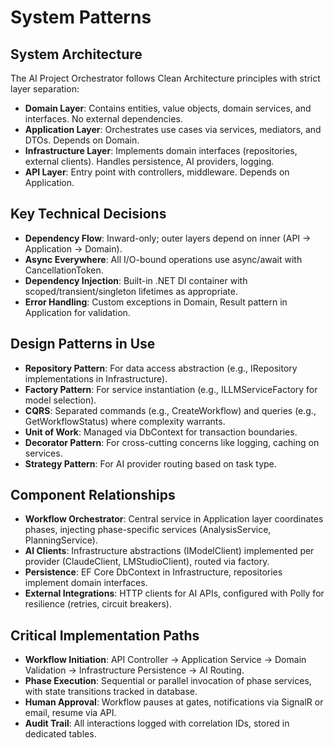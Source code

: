 # System Patterns

## System Architecture
The AI Project Orchestrator follows Clean Architecture principles with strict layer separation:
- **Domain Layer**: Contains entities, value objects, domain services, and interfaces. No external dependencies.
- **Application Layer**: Orchestrates use cases via services, mediators, and DTOs. Depends on Domain.
- **Infrastructure Layer**: Implements domain interfaces (repositories, external clients). Handles persistence, AI providers, logging.
- **API Layer**: Entry point with controllers, middleware. Depends on Application.

## Key Technical Decisions
- **Dependency Flow**: Inward-only; outer layers depend on inner (API -> Application -> Domain).
- **Async Everywhere**: All I/O-bound operations use async/await with CancellationToken.
- **Dependency Injection**: Built-in .NET DI container with scoped/transient/singleton lifetimes as appropriate.
- **Error Handling**: Custom exceptions in Domain, Result<T> pattern in Application for validation.

## Design Patterns in Use
- **Repository Pattern**: For data access abstraction (e.g., IRepository<T> implementations in Infrastructure).
- **Factory Pattern**: For service instantiation (e.g., ILLMServiceFactory for model selection).
- **CQRS**: Separated commands (e.g., CreateWorkflow) and queries (e.g., GetWorkflowStatus) where complexity warrants.
- **Unit of Work**: Managed via DbContext for transaction boundaries.
- **Decorator Pattern**: For cross-cutting concerns like logging, caching on services.
- **Strategy Pattern**: For AI provider routing based on task type.

## Component Relationships
- **Workflow Orchestrator**: Central service in Application layer coordinates phases, injecting phase-specific services (AnalysisService, PlanningService).
- **AI Clients**: Infrastructure abstractions (IModelClient) implemented per provider (ClaudeClient, LMStudioClient), routed via factory.
- **Persistence**: EF Core DbContext in Infrastructure, repositories implement domain interfaces.
- **External Integrations**: HTTP clients for AI APIs, configured with Polly for resilience (retries, circuit breakers).

## Critical Implementation Paths
- **Workflow Initiation**: API Controller -> Application Service -> Domain Validation -> Infrastructure Persistence -> AI Routing.
- **Phase Execution**: Sequential or parallel invocation of phase services, with state transitions tracked in database.
- **Human Approval**: Workflow pauses at gates, notifications via SignalR or email, resume via API.
- **Audit Trail**: All interactions logged with correlation IDs, stored in dedicated tables.
